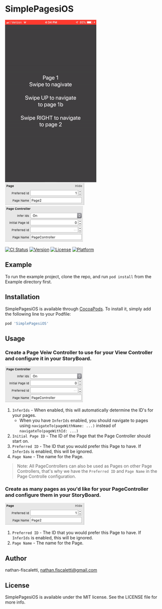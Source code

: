 # SimplePagesiOS

![An example of a Vertifal Page Controller within a Horizontal Page Controller][example]
![An example of the configuration for a Page][page-config]
![An example of the configuration for a Page Controller][page-controller-config]

[example]: https://github.com/nathan-fiscaletti/SimplePagesiOS/raw/master/Images/example.gif "Example"
[page-config]: https://github.com/nathan-fiscaletti/SimplePagesiOS/raw/master/Images/pageConfigurationExample.png "Page Config Example"
[page-controller-config]: https://github.com/nathan-fiscaletti/SimplePagesiOS/raw/master/Images/pageControllerConfigurationExample.png "Page Controller Config Example"

[![CI Status](https://img.shields.io/travis/nathan-fiscaletti/SimplePagesiOS.svg?style=flat)](https://travis-ci.org/nathan-fiscaletti/SimplePagesiOS)
[![Version](https://img.shields.io/cocoapods/v/SimplePagesiOS.svg?style=flat)](https://cocoapods.org/pods/SimplePagesiOS)
[![License](https://img.shields.io/cocoapods/l/SimplePagesiOS.svg?style=flat)](https://cocoapods.org/pods/SimplePagesiOS)
[![Platform](https://img.shields.io/cocoapods/p/SimplePagesiOS.svg?style=flat)](https://cocoapods.org/pods/SimplePagesiOS)

## Example

To run the example project, clone the repo, and run `pod install` from the Example directory first.

## Installation

SimplePagesiOS is available through [CocoaPods](https://cocoapods.org). To install
it, simply add the following line to your Podfile:

```ruby
pod 'SimplePagesiOS'
```

## Usage

### Create a **Page Veiw Controller** to use for your View Controller and configure it in your StoryBoard.

![An example of the configuration for a Page Controller][page-controller-config]

1. `InferIds` - When enabled, this will automatically determine the ID's for your pages.
    - When you have `InferIds` enabled, you should navigate to pages using `navigateTo(pageWithName: ...)` instead of `navigateTo(pageWithId: ...)`
2. `Initial Page ID` - The ID of the Page that the Page Controller should start on.
3. `Preferred ID` - The ID that you would prefer this Page to have. If `InferIds` is enabled, this will be ignored.
4. `Page Name` - The name for the Page.

> Note: All PageControllers can also be used as Pages on other Page Controllers, that's why we have the `Preferred ID` and `Page Name` in the Page Controlle configuration. 

### Create as many pages as you'd like for your PageController and configure them in your StoryBoard.

![An example of the configuration for a Page][page-config]

1. `Preferred ID` - The ID that you would prefer this Page to have. If `InferIds` is enabled, this will be ignored.
2. `Page Name` - The name for the Page.

## Author

nathan-fiscaletti, nathan.fiscaletti@gmail.com

## License

SimplePagesiOS is available under the MIT license. See the LICENSE file for more info.
